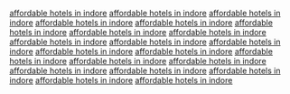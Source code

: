 <a href="https://www.google.bs/url?q=https://sunvilla.in">affordable hotels in indore</a>
<a href="https://www.google.com.qa/url?q=https://sunvilla.in">affordable hotels in indore</a>
<a href="https://www.google.bi/url?q=https://sunvilla.in">affordable hotels in indore</a>
<a href="https://www.google.iq/url?q=https://sunvilla.in">affordable hotels in indore</a>
<a href="https://www.google.md/url?q=https://sunvilla.in">affordable hotels in indore</a>
<a href="https://www.google.je/url?q=https://sunvilla.in">affordable hotels in indore</a>
<a href="https://www.google.com.bo/url?q=https://sunvilla.in">affordable hotels in indore</a>
<a href="https://www.google.com.bo/url?q=https://sunvilla.in">affordable hotels in indore</a>
<a href="https://www.google.com.mt/url?q=https://sunvilla.in">affordable hotels in indore</a>
<a href="https://www.google.com.sv/url?q=https://sunvilla.in">affordable hotels in indore</a>
<a href="https://www.google.ps/url?q=https://sunvilla.in">affordable hotels in indore</a>
<a href="https://www.google.com.tj/url?q=https://sunvilla.in">affordable hotels in indore</a>
<a href="https://www.google.co.mz/url?q=https://sunvilla.in">affordable hotels in indore</a>
<a href="https://www.google.bf/url?q=https://sunvilla.in">affordable hotels in indore</a>
<a href="https://www.google.nu/url?q=https://sunvilla.in">affordable hotels in indore</a>
<a href="https://www.google.tl/url?q=https://sunvilla.in">affordable hotels in indore</a>
<a href="https://www.google.tk/url?q=https://sunvilla.in">affordable hotels in indore</a>
<a href="https://maps.google.com/url?q=https://sunvilla.in">affordable hotels in indore</a>
<a href="https://www.google.com.cy/url?q=https://sunvilla.in">affordable hotels in indore</a>
<a href="https://www.google.bs/url?q=https://sunvilla.in">affordable hotels in indore</a>
<a href="https://www.google.com.qa/url?q=https://sunvilla.in">affordable hotels in indore</a>
